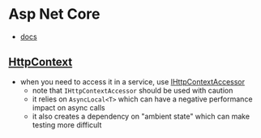 # Asp Net Core
- [docs](https://docs.microsoft.com/en-us/aspnet/core/introduction-to-aspnet-core?view=aspnetcore-5.0)

## [HttpContext](https://docs.microsoft.com/en-us/aspnet/core/fundamentals/http-context?view=aspnetcore-5.0)
- when you need to access it in a service, use [IHttpContextAccessor](https://docs.microsoft.com/en-us/dotnet/api/microsoft.aspnetcore.http.ihttpcontextaccessor?view=aspnetcore-5.0)
  - note that `IHttpContextAccessor` should be used with caution
  - it relies on `AsyncLocal<T>` which can have a negative performance impact on async calls
  - it also creates a dependency on "ambient state" which can make testing more difficult